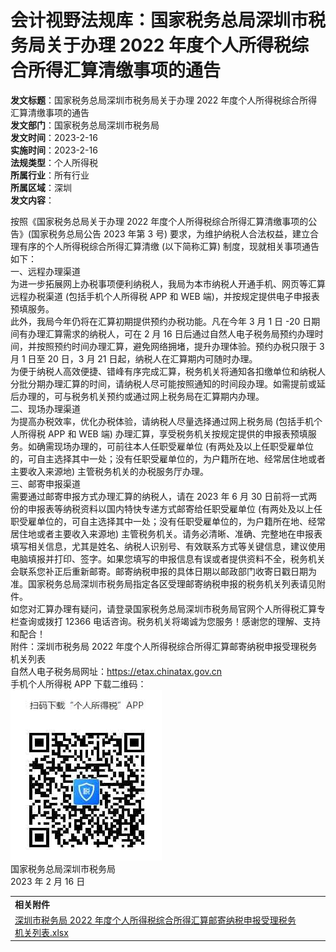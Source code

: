

# 会计视野法规库：国家税务总局深圳市税务局关于办理 2022 年度个人所得税综合所得汇算清缴事项的通告

**发文标题**：国家税务总局深圳市税务局关于办理 2022 年度个人所得税综合所得汇算清缴事项的通告  
**发文部门**：国家税务总局深圳市税务局  
**发文时间**：2023-2-16  
**实施时间**：2023-2-16  
**法规类型**：个人所得税  
**所属行业**：所有行业  
**所属区域**：深圳  
**发文内容**：  

  按照《国家税务总局关于办理 2022 年度个人所得税综合所得汇算清缴事项的公告》(国家税务总局公告 2023 年第 3 号) 要求，为维护纳税人合法权益，建立合理有序的个人所得税综合所得汇算清缴 (以下简称汇算) 制度，现就相关事项通告如下：  
  一、远程办理渠道  
  为进一步拓展网上办税事项便利纳税人，我局为本市纳税人开通手机、网页等汇算远程办税渠道 (包括手机个人所得税 APP 和 WEB 端)，并按规定提供电子申报表预填服务。  
  此外，我局今年仍将在汇算初期提供预约办税功能。凡在今年 3 月 1 日 -20 日期间有办理汇算需求的纳税人，可在 2 月 16 日后通过自然人电子税务局预约办理时间，并按照预约时间办理汇算，避免网络拥堵，提升办理体验。预约办税只限于 3 月 1 日至 20 日，3 月 21 日起，纳税人在汇算期内可随时办理。  
  为便于纳税人高效便捷、错峰有序完成汇算，税务机关将通知各扣缴单位和纳税人分批分期办理汇算的时间，请纳税人尽可能按照通知的时间段办理。如需提前或延后办理的，可与税务机关预约或通过网上税务局在汇算期内办理。  
  二、现场办理渠道  
  为提高办税效率，优化办税体验，请纳税人尽量选择通过网上税务局 (包括手机个人所得税 APP 和 WEB 端) 办理汇算，享受税务机关按规定提供的申报表预填服务。如确需现场办理的，可前往本人任职受雇单位 (有两处及以上任职受雇单位的，可自主选择其中一处；没有任职受雇单位的，为户籍所在地、经常居住地或者主要收入来源地) 主管税务机关的办税服务厅办理。  
  三、邮寄申报渠道  
  需要通过邮寄申报方式办理汇算的纳税人，请在 2023 年 6 月 30 日前将一式两份的申报表等纳税资料以国内特快专递方式邮寄给任职受雇单位 (有两处及以上任职受雇单位的，可自主选择其中一处；没有任职受雇单位的，为户籍所在地、经常居住地或者主要收入来源地) 主管税务机关。请务必清晰、准确、完整地在申报表填写相关信息，尤其是姓名、纳税人识别号、有效联系方式等关键信息，建议使用电脑填报并打印、签字。如果您填写的申报信息有误或者提供资料不全，税务机关会联系您补正后重新邮寄。邮寄纳税申报的具体日期以邮政部门收寄日戳日期为准。国家税务总局深圳市税务局指定各区受理邮寄纳税申报的税务机关列表请见附件。  
  如您对汇算办理有疑问，请登录国家税务总局深圳市税务局官网个人所得税汇算专栏查询或拨打 12366 电话咨询。税务机关将竭诚为您服务！感谢您的理解、支持和配合！  
  附件：深圳市税务局 2022 年度个人所得税综合所得汇算邮寄纳税申报受理税务机关列表  
  自然人电子税务局网址：https://etax.chinatax.gov.cn  
  手机个人所得税 APP 下载二维码：  
![](assets/1708582610-63151ac028752d88e54f8b4a2aff060c.jpg)  
  国家税务总局深圳市税务局  
  2023 年 2 月 16 日

|     |     |     |
| --- | --- | --- |
| **相关附件** |
| [深圳市税务局 2022 年度个人所得税综合所得汇算邮寄纳税申报受理税务机关列表.xlsx](https://law.esnai.com/upload_files/20/2023312319912672.xlsx "大小：11167 类别：$GlobalUtil.RightStr($item.AttPath, 3)") |
